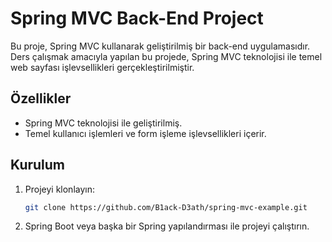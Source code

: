 # Spring MVC Back-End Project

Bu proje, Spring MVC kullanarak geliştirilmiş bir back-end uygulamasıdır. Ders çalışmak amacıyla yapılan bu projede, Spring MVC teknolojisi ile temel web sayfası işlevsellikleri gerçekleştirilmiştir.

## Özellikler

- Spring MVC teknolojisi ile geliştirilmiş.
- Temel kullanıcı işlemleri ve form işleme işlevsellikleri içerir.

## Kurulum

1. Projeyi klonlayın:
    ```bash
    git clone https://github.com/B1ack-D3ath/spring-mvc-example.git
    ```
2. Spring Boot veya başka bir Spring yapılandırması ile projeyi çalıştırın.
